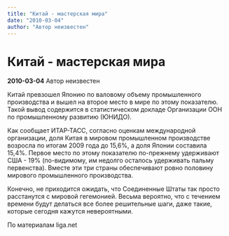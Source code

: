 ```yaml
---
title: "Китай - мастерская мира"
date: "2010-03-04"
author: "Автор неизвестен"
---
```


# Китай - мастерская мира

**2010-03-04** Автор неизвестен

Китай превзошел Японию по валовому объему промышленного производства и вышел на второе место в мире по этому показателю. Такой вывод содержится в статистическом докладе Организации ООН по промышленному развитию (ЮНИДО).

Как сообщает ИТАР-ТАСС, согласно оценкам международной организации, доля Китая в мировом промышленном производстве возросла по итогам 2009 года до 15,6%, а доля Японии составила 15,4%. Первое место по этому показателю по-прежнему удерживают США - 19% (по-видимому, им недолго осталось удерживать пальму первенства). Вместе эти три страны обеспечивают ровно половину мирового промышленного производства.

Конечно, не приходится ожидать, что Соединенные Штаты так просто расстанутся с мировой гегемонией. Весьма вероятно, что с течением времени будут делаться все более решительные шаги, даже такие, которые сегодня кажутся невероятными.

По материалам liga.net